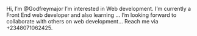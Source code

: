 Hi, I’m @Godfreymajor
I’m interested in Web development.
I’m currently a Front End web developer and also learning ...
I’m looking forward to collaborate with others on web development...
Reach me via +2348071062425.



<!---
Godfreymajor69/Godfreymajor69 is a ✨ special ✨ repository because its `README.md` (this file) appears on your GitHub profile.
You can click the Preview link to take a look at your changes.
--->

